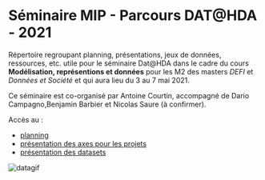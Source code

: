 # Séminaire MIP - Parcours DAT@HDA - 2021
Répertoire regroupant planning, présentations, jeux de données, ressources, etc. utile pour le séminaire Dat@HDA dans le cadre du cours **Modélisation, représentions et données** pour les M2 des masters *DEFI* et *Données et Société* et  qui aura lieu du 3 au 7 mai 2021.


Ce séminaire est co-organisé par Antoine Courtin, accompagné de Dario Campagno,Benjamin Barbier et Nicolas Saure (à confirmer).

Accès au :
* [planning](/planning.md)
* [présentation des axes pour les projets](/projets.md)
* [présentation des datasets](/datasets/presentation.md)

![datagif](https://media0.giphy.com/media/3osxYc2axjCJNsCXyE/giphy.gif)
